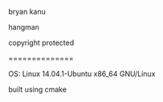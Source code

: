 bryan kanu

hangman

copyright protected

==============

OS: Linux 14.04.1-Ubuntu x86_64 GNU/Linux

built using cmake
